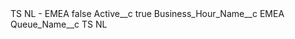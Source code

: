 <?xml version="1.0" encoding="UTF-8"?>
<CustomMetadata xmlns="http://soap.sforce.com/2006/04/metadata" xmlns:xsi="http://www.w3.org/2001/XMLSchema-instance" xmlns:xsd="http://www.w3.org/2001/XMLSchema">
    <label>TS NL - EMEA</label>
    <protected>false</protected>
    <values>
        <field>Active__c</field>
        <value xsi:type="xsd:boolean">true</value>
    </values>
    <values>
        <field>Business_Hour_Name__c</field>
        <value xsi:type="xsd:string">EMEA</value>
    </values>
    <values>
        <field>Queue_Name__c</field>
        <value xsi:type="xsd:string">TS NL</value>
    </values>
</CustomMetadata>
